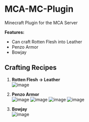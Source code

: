 # MCA-MC-Plugin
Minecraft Plugin for the MCA Server

**Features:**
- Can craft Rotten Flesh into Leather
- Penzo Armor
- Bowjay

## Crafting Recipes
1. **Rotten Flesh -> Leather**<br>
![image](https://user-images.githubusercontent.com/62308557/164988904-07a3cd72-5b4b-4867-8ccf-d4105745330a.png)

2. **Penzo Armor**<br>
![image](https://user-images.githubusercontent.com/62308557/164988940-b8445271-3960-491b-ac89-56fe0d14f382.png)
![image](https://user-images.githubusercontent.com/62308557/164988962-044e4116-00f9-4f08-8261-3d201ad639e5.png)
![image](https://user-images.githubusercontent.com/62308557/164988971-18a1e293-51ad-4704-a5e5-9543a1bc5726.png)
![image](https://user-images.githubusercontent.com/62308557/164988986-9fa08b83-a480-42ad-a78d-622890e81efe.png)

3. **Bowjay**<br>
![image](https://user-images.githubusercontent.com/62308557/164989008-2a9c1087-c025-45b7-9b53-c4d88fcf12bc.png)

